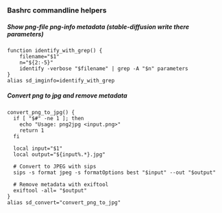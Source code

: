 ### Bashrc commandline helpers

##### Show png-file png-info metadata (stable-diffusion write there parameters)

```
function identify_with_grep() {
    filename="$1"
    n="${2:-5}"
    identify -verbose "$filename" | grep -A "$n" parameters
}
alias sd_imginfo=identify_with_grep
```

##### Convert png to jpg and remove metadata

```
convert_png_to_jpg() {
  if [ "$#" -ne 1 ]; then
    echo "Usage: png2jpg <input.png>"
    return 1
  fi

  local input="$1"
  local output="${input%.*}.jpg"

  # Convert to JPEG with sips
  sips -s format jpeg -s formatOptions best "$input" --out "$output"

  # Remove metadata with exiftool
  exiftool -all= "$output"
}
alias sd_convert="convert_png_to_jpg"
```
